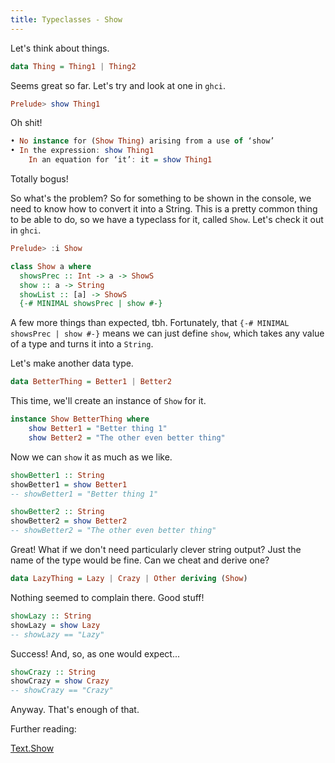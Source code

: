 ```yaml
---
title: Typeclasses - Show
---
```


Let's think about things.

```haskell
data Thing = Thing1 | Thing2
```

Seems great so far. Let's try and look at one in `ghci`.

```haskell
Prelude> show Thing1
```

Oh shit!

```haskell
• No instance for (Show Thing) arising from a use of ‘show’
• In the expression: show Thing1
    In an equation for ‘it’: it = show Thing1
```

Totally bogus!

So what's the problem? So for something to be shown in the console, we need to know how to convert it into a String. This is a pretty common thing to be able to do, so we have a typeclass for it, called `Show`. Let's check it out in `ghci`.

```haskell
Prelude> :i Show
```

```haskell
class Show a where
  showsPrec :: Int -> a -> ShowS
  show :: a -> String
  showList :: [a] -> ShowS
  {-# MINIMAL showsPrec | show #-}
```

A few more things than expected, tbh. Fortunately, that `{-# MINIMAL showsPrec | show #-}` means we can just define `show`, which takes any value of a type and turns it into a `String`.

Let's make another data type.

```haskell
data BetterThing = Better1 | Better2
```

This time, we'll create an instance of `Show` for it.

```haskell
instance Show BetterThing where
    show Better1 = "Better thing 1"
    show Better2 = "The other even better thing"
```

Now we can `show` it as much as we like.

```haskell
showBetter1 :: String
showBetter1 = show Better1
-- showBetter1 = "Better thing 1"
```

```haskell
showBetter2 :: String
showBetter2 = show Better2
-- showBetter2 = "The other even better thing"
```

Great! What if we don't need particularly clever string output? Just the name of the type would be fine. Can we cheat and derive one?

```haskell
data LazyThing = Lazy | Crazy | Other deriving (Show)
```

Nothing seemed to complain there. Good stuff!

```haskell
showLazy :: String
showLazy = show Lazy
-- showLazy == "Lazy"
```

Success! And, so, as one would expect...

```haskell
showCrazy :: String
showCrazy = show Crazy
-- showCrazy == "Crazy"
```

Anyway. That's enough of that.

Further reading:

[Text.Show](http://hackage.haskell.org/package/base-4.12.0.0/docs/Text-Show.html)
